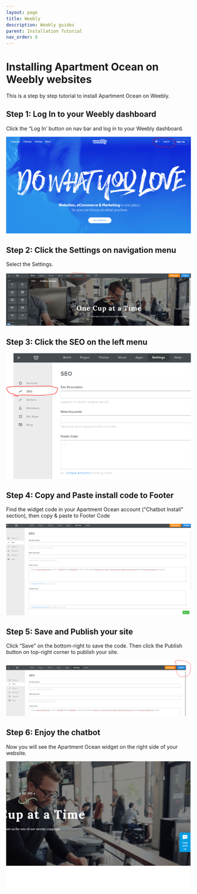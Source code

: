 ```yaml
---
layout: page
title: Weebly
description: Weebly guides 
parent: Installation Tutorial
nav_order: 6
---
```


# Installing Apartment Ocean on Weebly websites

This is a step by step tutorial to install Apartment Ocean on Weebly.

## Step 1: Log In to your Weebly dashboard

Click the “Log In’ button on nav bar and log in to your Weebly dashboard.

<img src="/assets/images/wee1.png">

## Step 2: Click the Settings on navigation menu

Select the Settings.

<img src="/assets/images/wee2.png">

## Step 3: Click the SEO on the left menu

<img src="/assets/images/wee3.png">

## Step 4: Copy and Paste install code to Footer

Find the widget code in your Apartment Ocean account ("Chatbot Install" section), then copy & paste to Footer Code

<img src="/assets/images/wee4.png">

## Step 5: Save and Publish your site

Click “Save” on the bottom-right to save the code. Then click the Publish button on top-right corner to publish your site.

<img src="/assets/images/wee5.png">

## Step 6: Enjoy the chatbot

Now you will see the Apartment Ocean widget on the right side of your website.

<img src="/assets/images/wee6.png">


